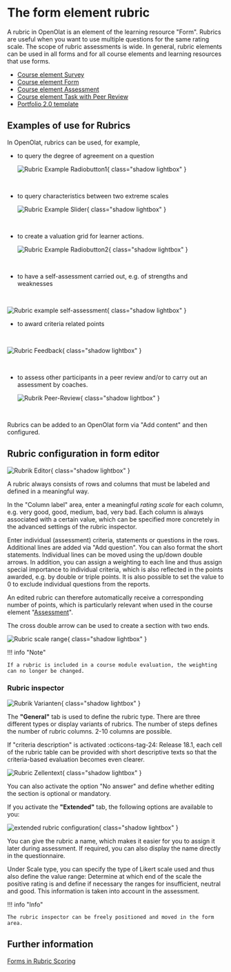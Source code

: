 # The form element rubric

A rubric in OpenOlat is an element of the learning resource "Form". Rubrics are useful when you want to use multiple questions for the same rating scale. The scope of rubric assessments is wide. In general, rubric elements can be used in all forms and for all course elements and learning resources that use forms. 

* [Course element Survey](Forms_in_Questionnaires.md)
* [Course element Form](Forms_in_Forms_Element.md)
* [Course element Assessment](Forms_in_Rubric_Scoring.md)
* [Course element Task with Peer Review](Course_Element_Task.md#revisions)
* [Portfolio 2.0 template](Forms_in_the_ePortfolio_template.md)

## Examples of use for Rubrics

In OpenOlat, rubrics can be used, for example,

* to query the degree of agreement on a question

  ![Rubric Example Radiobutton1](assets/rubric_Beispiel1_EN.png){ class="shadow lightbox" }

<br>

* to query characteristics between two extreme scales

  ![Rubric Example Slider](assets/Rubrik_Beispiel2_EN.png){ class="shadow lightbox" }
 
<br>
 
* to create a valuation grid for learner actions.

  ![Rubric Example Radiobutton2](assets/Rubrik_Beispiel3_EN.png){ class="shadow lightbox" }

<br>

* to have a self-assessment carried out, e.g. of strengths and weaknesses

<br>

  ![Rubric example self-assessment](assets/Rubrik_Beispiel4_EN.png){ class="shadow lightbox" }

* to award criteria related points

<br>

  ![Rubric Feedback](assets/Rubrik_Beispiel5_EN.png){ class="shadow lightbox" }

<br>

* to assess other participants in a peer review and/or to carry out an assessment by coaches.

  ![Rubrik Peer-Review](assets/Rubrik_Peer-Review.png){ class="shadow lightbox" }

<br>


Rubrics can be added to an OpenOlat form via "Add content" and then configured.

## Rubric configuration in form editor

![Rubrik Editor](assets/Rubric_add_EN.png){ class="shadow lightbox" }

A rubric always consists of rows and columns that must be labeled and defined in a meaningful way.

In the "Column label" area, enter a meaningful _rating scale_ for each column, e.g. very good, good, medium, bad, very bad.  Each column is always associated with a certain value, which can be specified more concretely in the advanced settings of the rubric inspector.

Enter individual (assessment) criteria, statements or questions in the rows. Additional lines are added via "Add question". 
You can also format the short statements. Individual lines can be moved using the up/down double arrows. In addition, you can assign a weighting to each line and thus assign special importance to individual criteria, which is also reflected in the points awarded, e.g. by double or triple points. 
It is also possible to set the value to 0 to exclude individual questions from the reports.

An edited rubric can therefore automatically receive a corresponding number of points, which is particularly relevant when used in the course element "[Assessment](../learningresources/Course_Element_Assessment.md)".

The cross double arrow can be used to create a section with two ends.

![Rubric scale range](assets/Rubric_scale_EN.png){ class="shadow lightbox" }

!!! info "Note"

    If a rubric is included in a course module evaluation, the weighting can no longer be changed.

### Rubric inspector

![Rubrik Varianten](assets/Rubrik_Inspektor_en.png){ class="shadow lightbox" }

The **"General"** tab is used to define the rubric type. There are three different types or display variants of rubrics. The number of steps defines the number of rubric columns. 2-10 columns are possible.

If "criteria description" is activated :octicons-tag-24: Release 18.1, each cell of the rubric table can be provided with short descriptive texts so that the criteria-based evaluation becomes even clearer.

![Rubric Zellentext](assets/Rubric_zellentext.png){ class="shadow lightbox" }

You can also activate the option "No answer" and define whether editing the section is optional or mandatory. 

If you activate the **"Extended"** tab, the following options are available to you:


![extended rubric configuration](assets/Rubric_erweitert_en.png){ class="shadow lightbox" }

You can give the rubric a name, which makes it easier for you to assign it later during assessment. If required, you can also display the name directly in the questionnaire. 

Under Scale type, you can specify the type of Likert scale used and thus also define the value range: Determine at which end of the scale the positive rating is and define if necessary the ranges for insufficient, neutral and good. This information is taken into account in the assessment.

!!! info "Info"

    The rubric inspector can be freely positioned and moved in the form area.


## Further information

[Forms in Rubric Scoring](Forms_in_Rubric_Scoring.md)